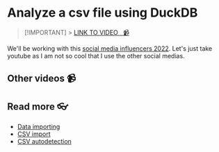 # Analyze a csv file using DuckDB

<!-- [![video](https://github.com/kokchun/assets/blob/025ae8622a25d5522d11b21108f52f1df9388ea2/data_warehouse/snowflake_free_trial.png?raw=true)](https://github.com/kokchun/assets/blob/025ae8622a25d5522d11b21108f52f1df9388ea2/data_warehouse/snowflake_free_trial.png?raw=true) -->

> [!IMPORTANT] > [LINK TO VIDEO &nbsp; :video_camera:](https://)

We'll be working with this [social media influencers 2022](https://www.kaggle.com/datasets/ramjasmaurya/top-1000-social-media-channels). Let's just take youtube as I am not so cool that I use the other social medias. 

## Other videos :video_camera:

## Read more :eyeglasses:

- [Data importing](https://duckdb.org/docs/data/overview)
- [CSV import](https://duckdb.org/docs/data/csv/overview)
- [CSV autodetection](https://duckdb.org/docs/data/csv/auto_detection)
